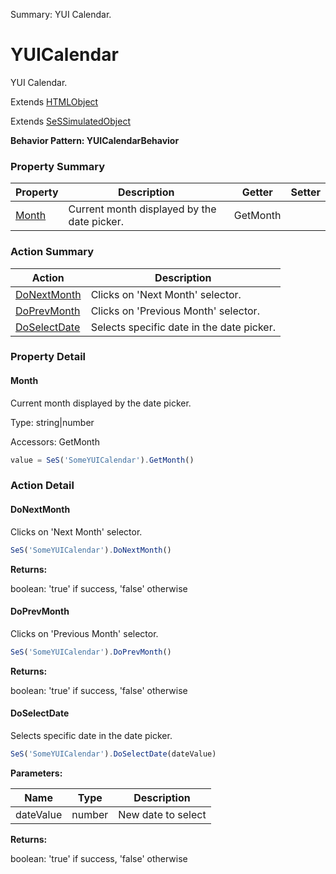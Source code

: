 Summary: YUI Calendar.

# YUICalendar

YUI Calendar.
 
Extends [HTMLObject](HTMLObject.md)

Extends [SeSSimulatedObject](SeSSimulatedObject.md)





**Behavior Pattern: YUICalendarBehavior**


<!-- ============================== property summary ========================== -->



### Property Summary
| **Property** | **Description** | **Getter** | **Setter** |
| ------------ | --------------- | ---------- | ---------- |
| [Month](#month) | Current month displayed by the date picker. | GetMonth |  |



<!-- ============================== action summary ========================== -->



### Action Summary
|  **Action** | **Description** | 
| ----------- | --------------- |
|  [DoNextMonth](#donextmonth) | Clicks on 'Next Month' selector. |
|  [DoPrevMonth](#doprevmonth) | Clicks on 'Previous Month' selector. |
|  [DoSelectDate](#doselectdate) | Selects specific date in the date picker. |



<!-- ============================== property detail ========================== -->

### Property Detail

<a name="Month"></a>
#### Month

Current month displayed by the date picker.



Type: string|number


Accessors: GetMonth

```javascript
value = SeS('SomeYUICalendar').GetMonth()
```




<!-- ============================== action detail ========================== -->

### Action Detail

<a name="DoNextMonth"></a>    
#### DoNextMonth

Clicks on 'Next Month' selector.

```javascript
SeS('SomeYUICalendar').DoNextMonth()
```




**Returns:**

boolean: 'true' if success, 'false' otherwise



<a name="see.also.yuicalendar.donextmonth"></a>

<a name="DoPrevMonth"></a>    
#### DoPrevMonth

Clicks on 'Previous Month' selector.

```javascript
SeS('SomeYUICalendar').DoPrevMonth()
```




**Returns:**

boolean: 'true' if success, 'false' otherwise



<a name="see.also.yuicalendar.doprevmonth"></a>

<a name="DoSelectDate"></a>    
#### DoSelectDate

Selects specific date in the date picker.

```javascript
SeS('SomeYUICalendar').DoSelectDate(dateValue)
```


**Parameters:**

|  **Name** | **Type** | **Description** |
| ---------- | -------- | --------------- |
| dateValue | number |  New date to select |




**Returns:**

boolean: 'true' if success, 'false' otherwise



<a name="see.also.yuicalendar.doselectdate"></a>

  


